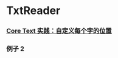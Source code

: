 # TxtReader



###  [Core Text 实践：自定义每个字的位置](https://juejin.cn/post/6942410238125408270)



### 例子 2

